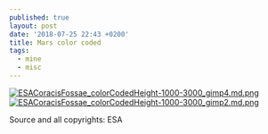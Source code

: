 ```yaml
---
published: true
layout: post
date: '2018-07-25 22:43 +0200'
title: Mars color coded
tags:
  - mine
  - misc
---
```

[![ESACoracisFossae_colorCodedHeight-1000-3000_gimp4.md.png](https://cdn.scrot.moe/images/2018/07/25/ESACoracisFossae_colorCodedHeight-1000-3000_gimp4.md.png)](https://scrot.moe/image/9l4LQ)
[![ESACoracisFossae_colorCodedHeight-1000-3000_gimp2.md.png](https://cdn.scrot.moe/images/2018/07/25/ESACoracisFossae_colorCodedHeight-1000-3000_gimp2.md.png)](https://scrot.moe/image/9ld0z)

Source and all copyrights: ESA
